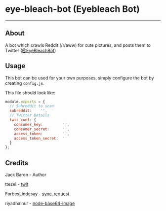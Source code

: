 # eye-bleach-bot (Eyebleach Bot)
---
## About
A bot which crawls Reddit (/r/aww) for cute pictures, and posts them to Twitter ([@EyeBleachBot](https://twitter.com/eyebleachbot))

## Usage
This bot can be used for your own purposes, simply configure the bot by creating `config.js`.

This file should look like:
```js
module.exports = {
  // Subreddit to scan
  subreddit:    '',
  // Twitter Details
  twit_conf: {
    consumer_key:         '',
    consumer_secret:      '',
    access_token:         '',
    access_token_secret:  ''
  }
};
```

## Credits
Jack Baron - Author

ttezel - [twit](https://github.com/ttezel/twit)

ForbesLindesay - [sync-request](https://github.com/ForbesLindesay/sync-request)

riyadhalnur - [node-base64-image](https://github.com/riyadhalnur/node-base64-image)